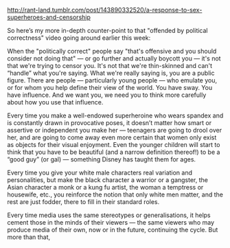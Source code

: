 http://rant-land.tumblr.com/post/143890332520/a-response-to-sex-superheroes-and-censorship

So here’s my more in-depth counter-point to that "offended by political correctness" video going around earlier this week:

When the "politically correct" people say "that's offensive and you should consider not doing that" — or go further and actually boycott you — it's not that we're trying to censor you.  It's not that we're thin-skinned and can't “handle” what you're saying.
What we're really saying is, you are a public figure.  There are people — particularly young people — who emulate you, or for whom you help define their view of the world.  You have sway.  You have influence.  And we want you, we need you to think more carefully about how you use that influence.

Every time you make a well-endowed superheroine who wears spandex and is constantly drawn in provocative poses, it doesn’t matter how smart or assertive or independent you make her — teenagers are going to drool over her, and are going to come away even more certain that women only exist as objects for their visual enjoyment.  Even the younger children will start to think that you have to be beautiful (and a narrow definition thereof!) to be a “good guy” (or gal) — something Disney has taught them for ages.

Every time you give your white male characters real variation and personalities, but make the black character a warrior or a gangster, the Asian character a monk or a kung fu artist, the woman a temptress or housewife, etc., you reinforce the notion that only white men matter, and the rest are just fodder, there to fill in their standard roles.

Every time media uses the same stereotypes or generalisations, it helps cement those in the minds of their viewers — the same viewers who may produce media of their own, now or in the future, continuing the cycle.  But more than that, 
